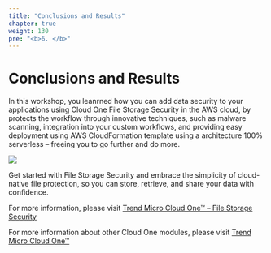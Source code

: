 ```yaml
---
title: "Conclusions and Results"
chapter: true
weight: 130
pre: "<b>6. </b>"
---
```


# Conclusions and Results

In this workshop, you leanrned how you can add data security to your applications using Cloud One File Storage Security in the AWS cloud, by protects the workflow through innovative techniques, such as malware scanning, integration into your custom workflows, and providing easy deployment using AWS CloudFormation template using a architecture 100% serverless – freeing you to go further and do more. 

<img src="https://i.imgur.com/XqhVAA7.gif"></img>

Get started with File Storage Security and embrace the simplicity of cloud-native file protection, so you can store, retrieve, and share your data with confidence.

For more information, please visit [Trend Micro Cloud One™ – File Storage Security](https://www.trendmicro.com/en_us/business/products/hybrid-cloud/cloud-one-file-storage-security.html)

For more information about other Cloud One modules, please visit [Trend Micro Cloud One™](https://www.trendmicro.com/cloudone)